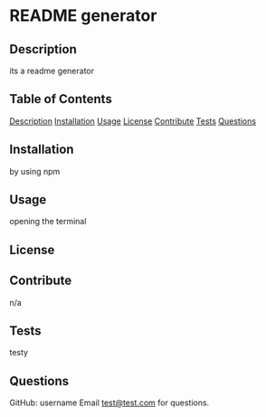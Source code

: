 
# README generator                     

## Description

its a readme generator

## Table of Contents

[Description](#description)
[Installation](#installation)
[Usage](#usage)
[License](#license)
[Contribute](#contribute)
[Tests](#tests)
[Questions](#questions)

## Installation

by using npm

## Usage

opening the terminal

## License




## Contribute

n/a

## Tests

testy

## Questions

GitHub: username
Email test@test.com for questions.

